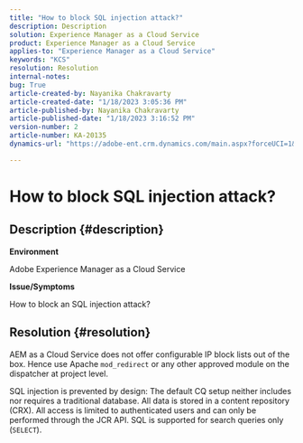 ```yaml
---
title: "How to block SQL injection attack?"
description: Description
solution: Experience Manager as a Cloud Service
product: Experience Manager as a Cloud Service
applies-to: "Experience Manager as a Cloud Service"
keywords: "KCS"
resolution: Resolution
internal-notes: 
bug: True
article-created-by: Nayanika Chakravarty
article-created-date: "1/18/2023 3:05:36 PM"
article-published-by: Nayanika Chakravarty
article-published-date: "1/18/2023 3:16:52 PM"
version-number: 2
article-number: KA-20135
dynamics-url: "https://adobe-ent.crm.dynamics.com/main.aspx?forceUCI=1&pagetype=entityrecord&etn=knowledgearticle&id=e5c2718e-4197-ed11-aad1-6045bd006b4b"

---
```

# How to block SQL injection attack?

## Description {#description}


<b>Environment</b>

Adobe Experience Manager as a Cloud Service

<b>Issue/Symptoms</b>

How to block an SQL injection attack?


## Resolution {#resolution}


AEM as a Cloud Service does not offer configurable IP block lists out of the box. Hence use Apache `mod_redirect` or any other approved module on the dispatcher at project level.

SQL injection is prevented by design: The default CQ setup neither includes nor requires a traditional database. All data is stored in a content repository (CRX). All access is limited to authenticated users and can only be performed through the JCR API. SQL is supported for search queries only (`SELECT`).
